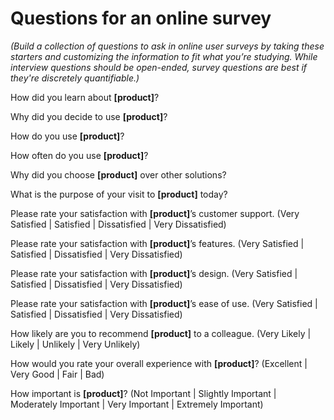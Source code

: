 # Questions for an online survey

_(Build a collection of questions to ask in online user surveys by taking these starters and customizing the information
to fit what you’re studying.  While interview questions should be open-ended, survey questions are best if they're
discretely quantifiable.)_

How did you learn about __[product]__?

Why did you decide to use __[product]__?

How do you use __[product]__?

How often do you use __[product]__?

Why did you choose __[product]__ over other solutions?

What is the purpose of your visit to __[product]__ today?

Please rate your satisfaction with __[product]__’s customer support.
(Very Satisfied | Satisfied | Dissatisfied | Very Dissatisfied)

Please rate your satisfaction with __[product]__’s features.
(Very Satisfied | Satisfied | Dissatisfied | Very Dissatisfied)

Please rate your satisfaction with __[product]__’s design.
(Very Satisfied | Satisfied | Dissatisfied | Very Dissatisfied)

Please rate your satisfaction with __[product]__’s ease of use.
(Very Satisfied | Satisfied | Dissatisfied | Very Dissatisfied)

How likely are you to recommend __[product]__ to a colleague.
(Very Likely | Likely | Unlikely | Very Unlikely)

How would you rate your overall experience with __[product]__?
(Excellent | Very Good | Fair | Bad)

How important is __[product]__?
(Not Important | Slightly Important | Moderately Important | Very Important | Extremely Important)

